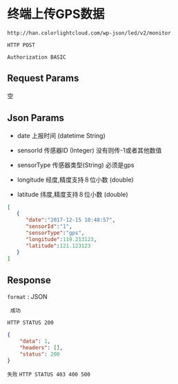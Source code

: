 终端上传GPS数据
===


	http://han.colorlightcloud.com/wp-json/led/v2/monitor

`HTTP POST`


`Authorization BASIC`


## Request Params

空


## Json Params

* date 上报时间 (datetime String)

* sensorId  传感器ID (Integer)  没有则传-1或者其他数值

* sensorType  传感器类型(String)  必须是gps

* longitude   经度,精度支持８位小数 (double)

* latitude    纬度,精度支持８位小数 (double)

```json
[  
   {  
      "date":"2017-12-15 10:48:57",
      "sensorId":"1",
      "sensorType":"gps",
      "longitude":119.213123,
      "latitude":121.123123
   }
]
```



## Response

`format` : JSON

` 成功`

`HTTP STATUS 200`

```json
{
    "data": 1,
    "headers": [],
    "status": 200
}

```

`失败`
`HTTP STATUS 403 400 500`

```json
```


